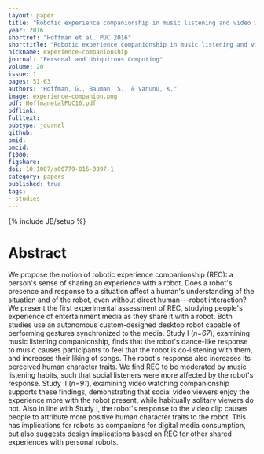 ```yaml
---
layout: paper
title: "Robotic experience companionship in music listening and video watching"
year: 2016
shortref: "Hoffman et al. PUC 2016"
shorttitle: "Robotic experience companionship in music listening and video watching"
nickname: experience-companionship
journal: "Personal and Ubiquitous Computing"
volume: 20
issue: 1
pages: 51-63
authors: "Hoffman, G., Bauman, S., & Vanunu, K."
image: experience-companion.png
pdf: HoffmanetalPUC16.pdf
pdflink:  
fulltext: 
pubtype: journal
github: 
pmid:  
pmcid: 
f1000: 
figshare: 
doi: 10.1007/s00779-015-0897-1
category: papers
published: true
tags:
- studies
---
```

{% include JB/setup %}

# Abstract 

We propose the notion of robotic experience companionship (REC): a person's sense of sharing an experience with a robot. Does a robot's presence and response to a situation affect a human's understanding of the situation and of the robot, even without direct human---robot interaction? We present the first experimental assessment of REC, studying people's experience of entertainment media as they share it with a robot. Both studies use an autonomous custom-designed desktop robot capable of performing gestures synchronized to the media. Study I (_n=67_), examining music listening companionship, finds that the robot's dance-like response to music causes participants to feel that the robot is co-listening with them, and increases their liking of songs. The robot's response also increases its perceived human character traits. We find REC to be moderated by music listening habits, such that social listeners were more affected by the robot's response. Study II (_n=91_), examining video watching companionship supports these findings, demonstrating that social video viewers enjoy the experience more with the robot present, while habitually solitary viewers do not. Also in line with Study I, the robot's response to the video clip causes people to attribute more positive human character traits to the robot. This has implications for robots as companions for digital media consumption, but also suggests design implications based on REC for other shared experiences with personal robots.

